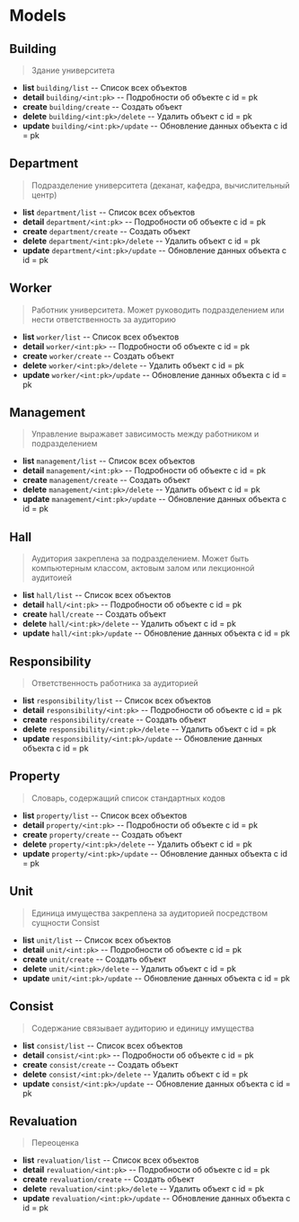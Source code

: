 # Models
## Building
> Здание университета

- **list** `building/list` -- Список всех объектов
- **detail** `building/<int:pk>` -- Подробности об объекте с id = pk
- **create** `building/create` -- Создать объект
- **delete** `building/<int:pk>/delete` -- Удалить объект с id = pk
- **update** `building/<int:pk>/update` -- Обновление данных объекта с id = pk
## Department
> Подразделение университета (деканат, кафедра, вычислительный центр)

- **list** `department/list` -- Список всех объектов
- **detail** `department/<int:pk>` -- Подробности об объекте с id = pk
- **create** `department/create` -- Создать объект
- **delete** `department/<int:pk>/delete` -- Удалить объект с id = pk
- **update** `department/<int:pk>/update` -- Обновление данных объекта с id = pk
## Worker
> Работник университета. Может руководить подразделением или нести ответственность за аудиторию 

- **list** `worker/list` -- Список всех объектов
- **detail** `worker/<int:pk>` -- Подробности об объекте с id = pk
- **create** `worker/create` -- Создать объект
- **delete** `worker/<int:pk>/delete` -- Удалить объект с id = pk
- **update** `worker/<int:pk>/update` -- Обновление данных объекта с id = pk
## Management
> Управление выражавет зависимость между работником и подразделением

- **list** `management/list` -- Список всех объектов
- **detail** `management/<int:pk>` -- Подробности об объекте с id = pk
- **create** `management/create` -- Создать объект
- **delete** `management/<int:pk>/delete` -- Удалить объект с id = pk
- **update** `management/<int:pk>/update` -- Обновление данных объекта с id = pk
## Hall
> Аудитория закреплена за подразделением. Может быть компьютерным классом, актовым залом или лекционной аудитоией

- **list** `hall/list` -- Список всех объектов
- **detail** `hall/<int:pk>` -- Подробности об объекте с id = pk
- **create** `hall/create` -- Создать объект
- **delete** `hall/<int:pk>/delete` -- Удалить объект с id = pk
- **update** `hall/<int:pk>/update` -- Обновление данных объекта с id = pk
## Responsibility
> Ответственность работника за аудиторией

- **list** `responsibility/list` -- Список всех объектов
- **detail** `responsibility/<int:pk>` -- Подробности об объекте с id = pk
- **create** `responsibility/create` -- Создать объект
- **delete** `responsibility/<int:pk>/delete` -- Удалить объект с id = pk
- **update** `responsibility/<int:pk>/update` -- Обновление данных объекта с id = pk
## Property
> Словарь, содержащий список стандартных кодов

- **list** `property/list` -- Список всех объектов
- **detail** `property/<int:pk>` -- Подробности об объекте с id = pk
- **create** `property/create` -- Создать объект
- **delete** `property/<int:pk>/delete` -- Удалить объект с id = pk
- **update** `property/<int:pk>/update` -- Обновление данных объекта с id = pk
## Unit
> Единица имущества закреплена за аудиторией посредством сущности Consist

- **list** `unit/list` -- Список всех объектов
- **detail** `unit/<int:pk>` -- Подробности об объекте с id = pk
- **create** `unit/create` -- Создать объект
- **delete** `unit/<int:pk>/delete` -- Удалить объект с id = pk
- **update** `unit/<int:pk>/update` -- Обновление данных объекта с id = pk
## Consist
> Содержание связывает аудиторию и единицу имущества 

- **list** `consist/list` -- Список всех объектов
- **detail** `consist/<int:pk>` -- Подробности об объекте с id = pk
- **create** `consist/create` -- Создать объект
- **delete** `consist/<int:pk>/delete` -- Удалить объект с id = pk
- **update** `consist/<int:pk>/update` -- Обновление данных объекта с id = pk
## Revaluation
> Переоценка 

- **list** `revaluation/list` -- Список всех объектов
- **detail** `revaluation/<int:pk>` -- Подробности об объекте с id = pk
- **create** `revaluation/create` -- Создать объект
- **delete** `revaluation/<int:pk>/delete` -- Удалить объект с id = pk
- **update** `revaluation/<int:pk>/update` -- Обновление данных объекта с id = pk